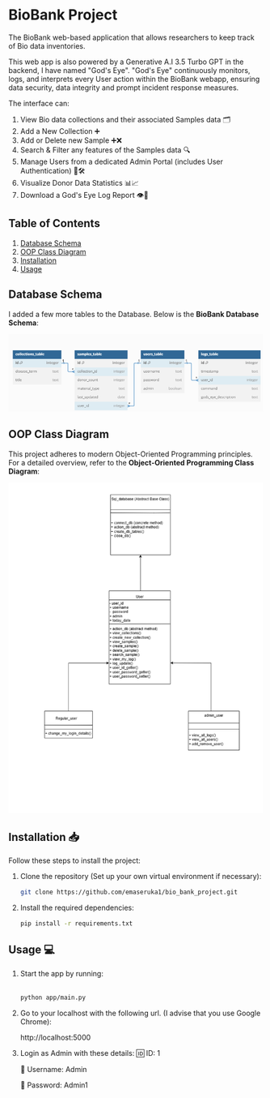 # BioBank Project

The BioBank web-based application that allows researchers to keep track of Bio data inventories. 

This web app is also powered by a Generative A.I 3.5 Turbo GPT in the backend, I have named "God's Eye". "God's Eye" continuously monitors, logs, and interprets every User action within the BioBank webapp, ensuring data security, data integrity and prompt incident response measures.

The interface can: 

1. View Bio data collections and their associated Samples data 🗂️
2. Add a New Collection ➕
3. Add or Delete new Sample ➕❌
4. Search & Filter any features of the Samples data 🔍
5. Manage Users from a dedicated Admin Portal (includes User Authentication) 👥🛠️
6. Visualize Donor Data Statistics 📊📈
7. Download a God's Eye Log Report 👁️📑

## Table of Contents
1. [Database Schema](#database-schema)
2. [OOP Class Diagram](#oop-class-diagram)
3. [Installation](#installation)
4. [Usage](#usage)


## Database Schema

I added a few more tables to the Database. Below is the **BioBank Database Schema**:

![BioBank Database Schema](/BioBank_database_schema.png)

## OOP Class Diagram

This project adheres to modern Object-Oriented Programming principles. For a detailed overview, refer to the  **Object-Oriented Programming Class Diagram**:

![OOP Class Diagram](/OOP_Class_Diagram.png)


## Installation 📥

Follow these steps to install the project:

1. Clone the repository (Set up your own virtual environment if necessary):

   ```bash
   git clone https://github.com/emaseruka1/bio_bank_project.git

2. Install the required dependencies:

   ```bash
   pip install -r requirements.txt

## Usage 💻

1.  Start the app by running:

    ```bash

    python app/main.py

2. Go to your localhost with the following url. (I advise that you use Google Chrome):

    http://localhost:5000

3. Login as Admin with these details:
    🆔 ID: 1
   
    👤 Username: Admin
   
    🔑 Password: Admin1
